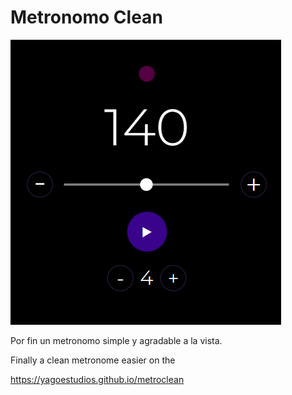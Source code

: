 
# Metronomo Clean
![Logo](met.png)


Por fin un metronomo simple y agradable a la vista.

Finally a clean metronome easier on the 

https://yagoestudios.github.io/metroclean
